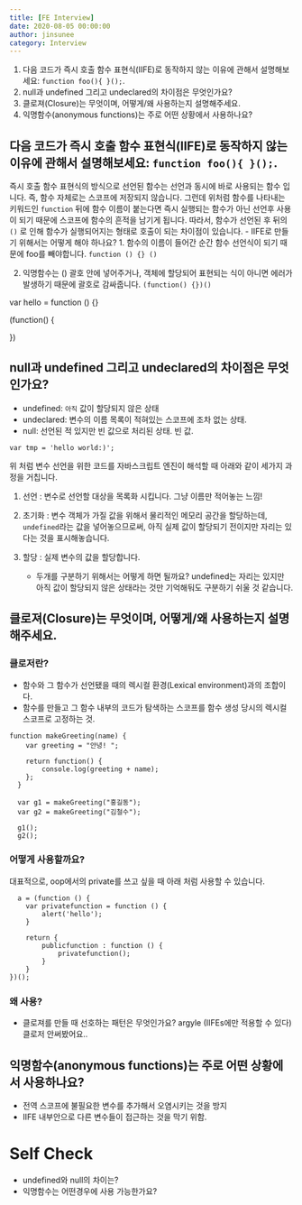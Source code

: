 ```yaml
---
title: [FE Interview]
date: 2020-08-05 00:00:00
author: jinsunee
category: Interview
---
```


1. 다음 코드가 즉시 호출 함수 표현식(IIFE)로 동작하지 않는 이유에 관해서 설명해보세요: `function foo(){ }();`.
2. null과 undefined 그리고 undeclared의 차이점은 무엇인가요?
3. 클로져(Closure)는 무엇이며, 어떻게/왜 사용하는지 설명해주세요.
4. 익명함수(anonymous functions)는 주로 어떤 상황에서 사용하나요?

## 다음 코드가 즉시 호출 함수 표현식(IIFE)로 동작하지 않는 이유에 관해서 설명해보세요: `function foo(){ }();`.

즉시 호출 함수 표현식의 방식으로 선언된 함수는 선언과 동시에 바로 사용되는 함수 입니다.
즉, 함수 자체로는 스코프에 저장되지 않습니다.
그런데 위처럼
함수를 나타내는 키워드인 `function` 뒤에 함수 이름이 붙는다면 즉시 실행되는 함수가 아닌 선언후 사용이 되기 때문에 스코프에 함수의 흔적을 남기게 됩니다.
따라서, 함수가 선언된 후 뒤의 `()` 로 인해 함수가 실행되어지는 형태로 호출이 되는 차이점이 있습니다. - IIFE로 만들기 위해서는 어떻게 해야 하나요? 1. 함수의 이름이 들어간 순간 함수 선언식이 되기 때문에 foo를 빼야합니다.
`function () {} ()`

2.  익명함수는 () 괄호 안에 넣어주거나, 객체에 할당되어 표현되는 식이 아니면 에러가 발생하기 때문에 괄호로 감싸줍니다.
    `(function() {})()`

var hello = function () {}

(function() {

})

## null과 undefined 그리고 undeclared의 차이점은 무엇인가요?

- undefined: `아직` 값이 할당되지 않은 상태
- undeclared: 변수의 이름 목록이 적혀있는 스코프에 조차 없는 상태.
- null: 선언된 적 있지만 빈 값으로 처리된 상태. 빈 값.

```
var tmp = 'hello world:)';
```

위 처럼 변수 선언을 위한 코드를 자바스크립트 엔진이 해석할 때 아래와 같이 세가지 과정을 거칩니다.

1. 선언 : 변수로 선언할 대상을 목록화 시킵니다. 그냥 이름만 적어놓는 느낌!
2. 초기화 : 변수 객체가 가질 값을 위해서 물리적인 메모리 공간을 할당하는데, `undefined`라는 값을 넣어놓으므로써, 아직 실제 값이 할당되기 전이지만 자리는 있다는 것을 표시해놓습니다.
3. 할당 : 실제 변수의 값을 할당합니다.

   - 두개를 구분하기 위해서는 어떻게 하면 될까요?
     undefined는 자리는 있지만 아직 값이 할당되지 않은 상태라는 것만 기억해둬도 구분하기 쉬울 것 같습니다.

## 클로져(Closure)는 무엇이며, 어떻게/왜 사용하는지 설명해주세요.

### 클로저란?

- 함수와 그 함수가 선언됐을 때의 렉시컬 환경(Lexical environment)과의 조합이다.
- 함수를 만들고 그 함수 내부의 코드가 탐색하는 스코프를 함수 생성 당시의 렉시컬 스코프로 고정하는 것.

```
function makeGreeting(name) {
    var greeting = "안녕! ";

    return function() {
        console.log(greeting + name);
    };
  }

  var g1 = makeGreeting("홍길동");
  var g2 = makeGreeting("김철수");

  g1();
  g2();
```

### 어떻게 사용할까요?

대표적으로, oop에서의 private를 쓰고 싶을 때 아래 처럼 사용할 수 있습니다.

```
  a = (function () {
    var privatefunction = function () {
        alert('hello');
    }

    return {
        publicfunction : function () {
            privatefunction();
        }
    }
})();
```

### 왜 사용?

- 클로져를 만들 때 선호하는 패턴은 무엇인가요? argyle (IIFEs에만 적용할 수 있다)
  클로저 안써봤어요..

## 익명함수(anonymous functions)는 주로 어떤 상황에서 사용하나요?

- 전역 스코프에 불필요한 변수를 추가해서 오염시키는 것을 방지
- IIFE 내부안으로 다른 변수들이 접근하는 것을 막기 위함.

# Self Check

- undefined와 null의 차이는?
- 익명함수는 어떤경우에 사용 가능한가요?
